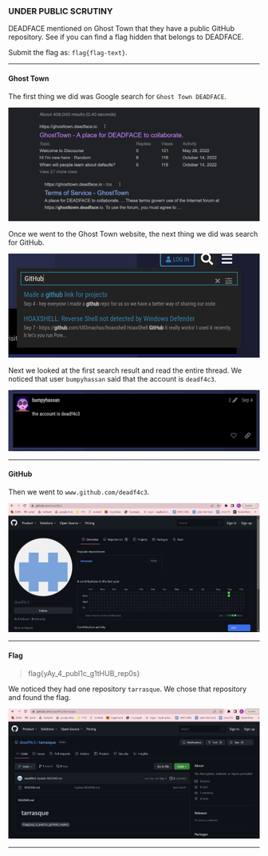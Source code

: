 ### UNDER PUBLIC SCRUTINY
DEADFACE mentioned on Ghost Town that they have a public GitHub repository. See if you can find a flag hidden that belongs to DEADFACE.

Submit the flag as: `flag{flag-text}`.

---

#### Ghost Town
The first thing we did was Google search for `Ghost Town DEADFACE`.

![Google Search](google_search.png)

Once we went to the Ghost Town website, the next thing we did was search for GitHub. 

![Ghost Town Search](github_search.png)

Next we looked at the first search result and read the entire thread. We noticed that user `bumpyhassan` said that the account is `deadf4c3`. 

![GitHub Username](github_username.png)

---

#### GitHub
Then we went to `www.github.com/deadf4c3`.

![GitHub](github.png)

---

#### Flag
> flag{yAy_4_publ1c_g1tHUB_rep0s}

We noticed they had one repository `tarrasque`. We chose that repository and found the flag.

![Flag](flag.png)

---